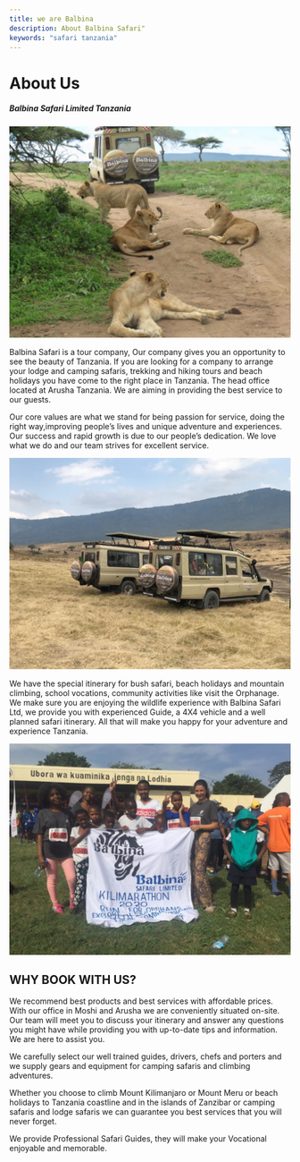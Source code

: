 ```yaml
---
title: we are Balbina
description: About Balbina Safari"
keywords: "safari tanzania"
---
```


# About Us

##### Balbina Safari Limited Tanzania

![](lion.jpg)

Balbina Safari is a tour company, Our company gives you an opportunity to see the beauty of Tanzania. If you are looking for a company to arrange your lodge and camping safaris, trekking and hiking tours and beach holidays you have come to the right place in Tanzania. The head office located at Arusha Tanzania. We are aiming in providing the best service to our guests.

Our core values are what we stand for being passion for service, doing the right way,improving people’s lives and unique adventure and experiences. Our success and rapid growth is due to our people’s dedication. We love what we do and our team strives for excellent service.

![](cars.jpg)

We have the special itinerary for bush safari, beach holidays and mountain climbing, school vocations, community activities like visit the Orphanage. We make sure you are enjoying the wildlife experience with Balbina Safari Ltd, we provide you with experienced Guide, a 4X4 vehicle and a well planned safari itinerary. All that will make you happy for your adventure and experience Tanzania.

![](team.jpg)

## WHY BOOK WITH US?

We recommend best products and best services with affordable prices. With our office in Moshi and Arusha we are conveniently situated on-site. Our team will meet you to discuss your itinerary and answer any questions you might have while providing you with up-to-date tips and information. We are here to assist you.

We carefully select our well trained guides, drivers, chefs and porters and we supply gears and equipment for camping safaris and climbing adventures.

Whether you choose to climb Mount Kilimanjaro or Mount Meru or beach holidays to Tanzania coastline and in the islands of Zanzibar or camping safaris and lodge safaris we can guarantee you best services that you will never forget.

We provide Professional Safari Guides, they will make your Vocational enjoyable and memorable.
